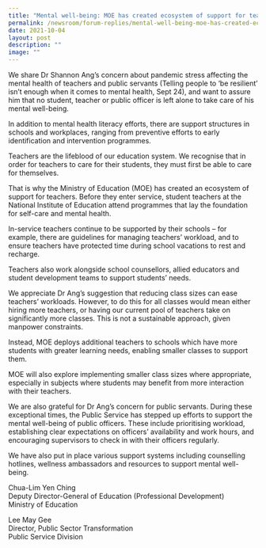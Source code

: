 ```yaml
---
title: "Mental well‑being: MOE has created ecosystem of support for teachers"
permalink: /newsroom/forum-replies/mental-well-being-moe-has-created-ecosystem-of-support-for-teachers/
date: 2021-10-04
layout: post
description: ""
image: ""
---
```

We share Dr Shannon Ang’s concern about pandemic stress affecting the mental health of teachers and public servants (Telling people to ‘be resilient’ isn’t enough when it comes to mental health, Sept 24), and want to assure him that no student, teacher or public officer is left alone to take care of his mental well-being.

In addition to mental health literacy efforts, there are support structures in schools and workplaces, ranging from preventive efforts to early identification and intervention programmes.

Teachers are the lifeblood of our education system. We recognise that in order for teachers to care for their students, they must first be able to care for themselves.

That is why the Ministry of Education (MOE) has created an ecosystem of support for teachers. Before they enter service, student teachers at the National Institute of Education attend programmes that lay the foundation for self-care and mental health.

In-service teachers continue to be supported by their schools – for example, there are guidelines for managing teachers’ workload, and to ensure teachers have protected time during school vacations to rest and recharge.

Teachers also work alongside school counsellors, allied educators and student development teams to support students’ needs.

We appreciate Dr Ang’s suggestion that reducing class sizes can ease teachers’ workloads. However, to do this for all classes would mean either hiring more teachers, or having our current pool of teachers take on significantly more classes. This is not a sustainable approach, given manpower constraints.

Instead, MOE deploys additional teachers to schools which have more students with greater learning needs, enabling smaller classes to support them. 

MOE will also explore implementing smaller class sizes where appropriate, especially in subjects where students may benefit from more interaction with their teachers.

We are also grateful for Dr Ang’s concern for public servants. During these exceptional times, the Public Service has stepped up efforts to support the mental well-being of public officers. These include prioritising workload, establishing clear expectations on officers’ availability and work hours, and encouraging supervisors to check in with their officers regularly.

We have also put in place various support systems including counselling hotlines, wellness ambassadors and resources to support mental well-being.

Chua-Lim Yen Ching  
Deputy Director-General of Education (Professional Development)  
Ministry of Education

Lee May Gee  
Director, Public Sector Transformation  
Public Service Division